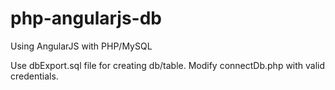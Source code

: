 # php-angularjs-db
Using AngularJS with PHP/MySQL

Use dbExport.sql file for creating db/table.
Modify connectDb.php with valid credentials.
